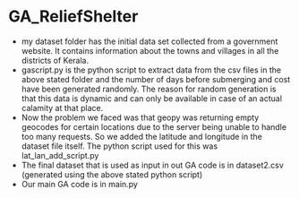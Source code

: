 # GA_ReliefShelter

* my dataset folder has the initial data set collected from a government website. It contains information about the towns and villages in all the districts of Kerala.
* gascript.py is the python script to extract data from the csv files in the above stated folder and the number of days before submerging and cost have been generated randomly. The reason for random generation is that this data is dynamic and can only be available in case of an actual calamity at that place.
* Now the problem we faced was that geopy was returning empty geocodes for certain locations due to the server being unable to handle too many requests. So we added the latitude and longitude in the dataset file itself. The python script used for this was lat_lan_add_script.py
* The final dataset that is used as input in out GA code is in dataset2.csv (generated using the above stated python script)
* Our main GA code is in main.py
